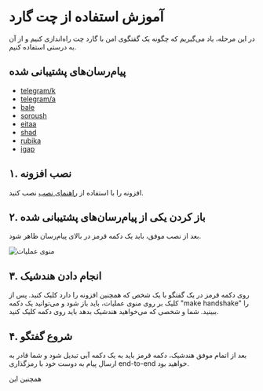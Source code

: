# آموزش استفاده از چت گارد

در این مرحله، یاد می‌گیریم که چگونه یک گفتگوی امن با گارد چت راه‌اندازی کنیم و از آن به درستی استفاده کنیم.

## پیام‌رسان‌های پشتیبانی شده

- [telegram/k](https://telegram.com/k)
- [telegram/a](https://telegram.com/a)
- [bale](https://web.bale.ai/chat)
- [soroush](https://web.splus.ir/)
- [eitaa](https://web.eitaa.com/)
- [shad](https://web.shad.ir/)
- [rubika](https://web.rubika.ir/)
- [igap](https://web.igap.net/)

## ۱. نصب افزونه

افزونه را با استفاده از [راهنمای نصب](https://github.com/PrivacyForge/ChatGuard/blob/main/docs/getting-started/how-to-install.md) نصب کنید.

## ۲. باز کردن یکی از پیام‌رسان‌های پشتیبانی شده

بعد از نصب موفق، باید یک دکمه قرمز در بالای پیام‌رسان ظاهر شود.

![منوی عملیات](/images/action-menu.png)

## ۳. انجام دادن هندشیک

روی دکمه قرمز در یک گفتگو با یک شخص که همچنین افزونه را دارد کلیک کنید. پس از کلیک بر روی منوی عملیات، باید باز شود و می‌توانید یک دکمه "make handshake" را ببینید. شما و شخصی که می‌خواهید هندشیک بدهد باید روی دکمه کلیک کنید.

## ۴. شروع گفتگو

بعد از اتمام موفق هندشیک، دکمه قرمز باید به یک دکمه آبی تبدیل شود و شما قادر به ارسال پیام به دوست خود با رمزگذاری end-to-end خواهید بود.

همچنین این
